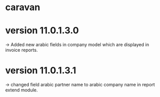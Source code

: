 # caravan


version 11.0.1.3.0
==================
-> Added new arabic fields in company model which are displayed in invoice reports.

version 11.0.1.3.1
==================
-> changed field arabic partner name to arabic company name in report extend module.